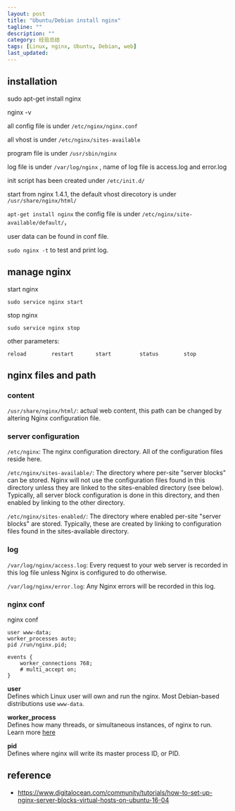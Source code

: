 ```yaml
---
layout: post
title: "Ubuntu/Debian install nginx"
tagline: ""
description: ""
category: 经验总结
tags: [Linux, nginx, Ubuntu, Debian, web]
last_updated: 
---
```



## installation
sudo apt-get install nginx

nginx -v

all config file is under `/etc/nginx/nginx.conf` 

all vhost is under `/etc/nginx/sites-available`

program file is under `/usr/sbin/nginx`

log file is under `/var/log/nginx` , name of log file is access.log and error.log

init script has been created under `/etc/init.d/`

start from nginx 1.4.1, the default vhost direcotory is under `/usr/share/nginx/html/`

`apt-get install nginx` the config file is under `/etc/nginx/site-available/default/`，

user data can be found in conf file.

`sudo nginx -t` to test and print log.

## manage nginx

start nginx

	sudo service nginx start

stop nginx

	sudo service nginx stop

other parameters:

	reload        restart       start         status        stop


## nginx files and path

### content

`/usr/share/nginx/html/`: actual web content, this path can be changed by altering Nginx configuration file.

### server configuration

`/etc/nginx`: The nginx configuration directory. All of the configuration files reside here.

`/etc/nginx/sites-available/`: The directory where per-site "server blocks" can be stored. Nginx will not use the configuration files found in this directory unless they are linked to the sites-enabled directory (see below). Typically, all server block configuration is done in this directory, and then enabled by linking to the other directory.

`/etc/nginx/sites-enabled/`: The directory where enabled per-site "server blocks" are stored. Typically, these are created by linking to configuration files found in the sites-available directory.

### log
`/var/log/nginx/access.log`: Every request to your web server is recorded in this log file unless Nginx is configured to do otherwise.

`/var/log/nginx/error.log`: Any Nginx errors will be recorded in this log.

### nginx conf
nginx conf

	user www-data;
	worker_processes auto;
	pid /run/nginx.pid;

	events {
		worker_connections 768;
		# multi_accept on;
	}

**user**  
Defines which Linux user will own and run the nginx. Most Debian-based distributions use `www-data`.

**worker_process**  
Defines how many threads, or simultaneous instances, of nginx to run. Learn more [here](http://wiki.nginx.org/CoreModule#worker_processes)

**pid**  
Defines where nginx will write its master process ID, or PID.




## reference

- <https://www.digitalocean.com/community/tutorials/how-to-set-up-nginx-server-blocks-virtual-hosts-on-ubuntu-16-04>
